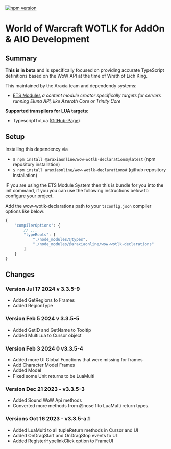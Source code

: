 [![npm version](https://badge.fury.io/js/@araxiaonline%2Fwow-wotlk-declarations.svg)](https://badge.fury.io/js/@araxiaonline%2Fwow-wotlk-declarations)
# World of Warcraft WOTLK for AddOn & AIO Development

## Summary
**This is in beta** and is specifically focused on providing accurate TypeScript definitions based on the WoW API at the time of Wrath of Lich King. 

This maintained by the Araxia team and dependendy systems: 

 - [ETS Modules](https://github.com/araxiaonline/wow-eluna-ts-module) _a content module creator specifically targets for servers running Eluna API, like Azeroth Core or Trinity Core_

**Supported transpilers for LUA targets**:

- TypescriptToLua ([GitHub-Page](https://github.com/TypeScriptToLua/TypeScriptToLua)) 

## Setup

Installing this dependency via

- `$ npm install @araxiaonline/wow-wotlk-declarations@latest` (npm repository installation)
- `$ npm install araxiaonline/wow-wotlk-declarations#` (github repository installation)

IF you are using the ETS Module System then this is bundle for you into the init command, if you you can use the following instructions below to configure your project. 

Add the wow-wotlk-declarations path to your `tsconfig.json` compiler options like below:

```js
{
    "compilerOptions": {
        // ...
        "typeRoots": [
            "./node_modules/@types",
            "./node_modules/@araxiaonline/wow-wotlk-declarations"
        ]
    }
}
```

## Changes
### Version **Jul 17 2024** v 3.3.5-9
- Added GetRegions to Frames
- Added RegionType

### Version **Feb 5 2024** v 3.3.5-5 
- Added GetID and GetName to Tooltip
- Added MultiLua to Cursor object 

### Version **Feb 3 2024 0 v3.3.5-4**
- Added more UI Global Functions that were missing for frames
- Add Character Model Frames
- Added Model 
- Fixed some Unit returns to be LuaMulti

### Version **Dec 21 2023 - v3.3.5-3**
- Added Sound WoW Api methods
- Converted more methods from @noself to LuaMulti return types. 

### Versions **Oct 16 2023 - v3.3.5-a.1**

- Added LuaMulti to all tupleReturn methods in Cursor and UI
- Added OnDragStart and OnDragStop events to UI
- Added RegisterHypelinkClick option to FrameUI
